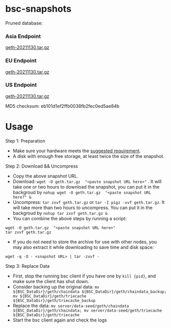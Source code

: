 
# bsc-snapshots

Pruned database:

### Asia Endpoint


[geth-20211130.tar.gz
](https://tf-dex-prod-public-snapshot-site1.s3-accelerate.amazonaws.com/geth-20211130.tar.gz?AWSAccessKeyId=AKIAYINE6SBQPUZDDRRO&Signature=JO6wxZZBqheEZTzgD6mMy7GbmVk%3D&Expires=1640890607
)

### EU Endpoint


[geth-20211130.tar.gz
](https://tf-dex-prod-public-snapshot.s3-accelerate.amazonaws.com/geth-20211130.tar.gz?AWSAccessKeyId=AKIAYINE6SBQPUZDDRRO&Signature=UyHs55PAvBIRyd1Gw4amEfKHfQ4%3D&Expires=1640890607
)


### US Endpoint


[geth-20211130.tar.gz
](https://tf-dex-prod-public-snapshot-site3.s3-accelerate.amazonaws.com/geth-20211130.tar.gz?AWSAccessKeyId=AKIAYINE6SBQPUZDDRRO&Signature=%2Bg8NDDyjwHIJXEYXA%2FLLYvCWUlA%3D&Expires=1640890608
)

MD5 checksum: eb101d1ef2ffb0038fb2fec0ed5ae84b



# Usage 

Step 1: Preparation
- Make sure your hardware meets the [suggested requirement](https://docs.binance.org/smart-chain/developer/fullnode.html).
- A disk with enough free storage, at least twice the size of the snapshot.

Step 2: Download && Uncompress
- Copy the above snapshot URL.
- Download:  `wget -O geth.tar.gz  "<paste snapshot URL here>"` . It will take one or two hours to download the snapshot, you can put it in the backgroud by `nohup wget -O geth.tar.gz  "<paste snapshot URL here?" &`
- Uncompress: `tar zxvf geth.tar.gz` or `tar -I pigz -xvf geth.tar.gz`. It will take more than two hours to uncompress. You can put it in the backgroud by `nohup tar zxvf geth.tar.gz &`
- You can combine the above steps by running a script:
```
wget -O geth.tar.gz  "<paste snapshot URL here>"
tar zxvf geth.tar.gz
```


- If you do not need to store the archive for use with other nodes, you may also extract it while downloading to save time and disk space:
```
wget -q -O - <snapshot URL> | tar -zxvf -
```


Step 3: Replace Data
- First, stop the running bsc client if you have one by `kill {pid}`, and make sure the client has shut down.
- Consider backing up the original data: `mv ${BSC_DataDir}/geth/chaindata ${BSC_DataDir}/geth/chaindata_backup; mv ${BSC_DataDir}/geth/triecache ${BSC_DataDir}/geth/triecache_backup`
- Replace the data: `mv server/data-seed/geth/chaindata ${BSC_DataDir}/geth/chaindata; mv server/data-seed/geth/triecache ${BSC_DataDir}/geth/triecache`
- Start the bsc client again and check the logs

